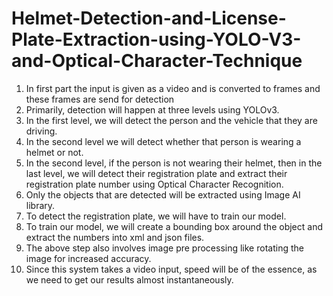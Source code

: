 # Helmet-Detection-and-License-Plate-Extraction-using-YOLO-V3-and-Optical-Character-Technique

1. In first part the input is given as a video and is converted to frames and these frames are send for detection
2. Primarily, detection will happen at three levels using YOLOv3.
3. In the first level, we will detect the person and the vehicle that they are driving.
4. In the second level we will detect whether that person is wearing a helmet or not.
5. In the second level, if the person is not wearing their helmet, then in the last level, we will detect their registration plate and extract their registration plate number using Optical Character Recognition.
6. Only the objects that are detected will be extracted using Image AI library.
7. To detect the registration plate, we will have to train our model.
8. To train our model, we will create a bounding box around the object and extract the numbers into xml and json files.
9. The above step also involves image pre processing like rotating the image for increased accuracy.
10. Since this system takes a video input, speed will be of the essence, as we need to get our results almost instantaneously.
